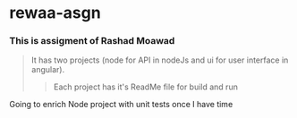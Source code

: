 # rewaa-asgn
### This is assigment of Rashad Moawad
>It has two projects (node for API in nodeJs and ui for user interface in angular).
>> Each  project has it's ReadMe file for build and run


Going to enrich Node project with unit tests once I have time
